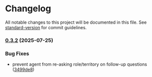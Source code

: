 # Changelog

All notable changes to this project will be documented in this file. See [standard-version](https://github.com/conventional-changelog/standard-version) for commit guidelines.

### [0.3.2](https://github.com/justmeloic/cn-cba-agent/compare/v0.3.1...v0.3.2) (2025-07-25)


### Bug Fixes

* prevent agent from re-asking role/territory on follow-up questions ([3499de8](https://github.com/justmeloic/cn-cba-agent/commit/3499de8633bc8eb82fbd55a4a80bb549149da558))
